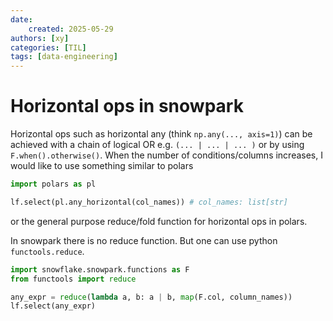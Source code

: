```yaml
---
date:
    created: 2025-05-29
authors: [xy]
categories: [TIL]
tags: [data-engineering]
---
```


# Horizontal ops in snowpark

Horizontal ops such as horizontal any (think `np.any(..., axis=1)`) can be achieved with a chain of logical OR e.g.  `(... | ... | ... )`
or by using `F.when().otherwise()`. When the number of conditions/columns increases, I would like to use something similar to polars 

```py
import polars as pl

lf.select(pl.any_horizontal(col_names)) # col_names: list[str]
```

or the general purpose reduce/fold function for horizontal ops in polars. 

In snowpark there is no reduce function. 
But one can use python `functools.reduce`.

```py
import snowflake.snowpark.functions as F
from functools import reduce

any_expr = reduce(lambda a, b: a | b, map(F.col, column_names))
lf.select(any_expr)
```


